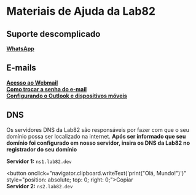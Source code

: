 # Materiais de Ajuda da Lab82

## Suporte descomplicado
[__WhatsApp__](https://gera.bio/WhatsLab82)
 
## E-mails
[__Acesso ao Webmail__](https://github.com/tiagobernard/lab82-suporte/blob/main/ACESSO-WEBMAIL.md)  
[__Como trocar a senha do e-mail__](https://github.com/tiagobernard/lab82-suporte/blob/main/ACESSO-WEBMAIL.md)  
[__Configurando o Outlook e dispositivos móveis__](https://github.com/tiagobernard/lab82-suporte/blob/main/CONGIGURACAO-OUTLOOK.md)  

## DNS
Os servidores DNS da Lab82 são responsáveis por fazer com que o seu domínio possa ser localizado na internet.
__Após ser informado que seu domínio foi configurado em nosso servidor, insira os DNS da Lab82 no registrador do seu domínio__

__Servidor 1:__ `ns1.lab82.dev` <div><button onclick="navigator.clipboard.writeText('print(\"Olá, Mundo!\")')" style="position: absolute; top: 0; right: 0;">Copiar</button></div>
__Servidor 2:__ `ns2.lab82.dev`  